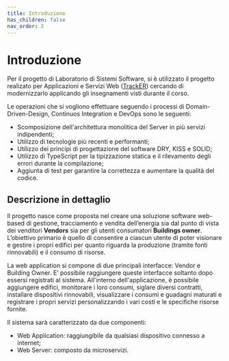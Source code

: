 ```yaml
---
title: Introduzione
has_children: false
nav_order: 2
---
```


# Introduzione

Per il progetto di Laboratorio di Sistemi Software, si è utilizzato il progetto realizato per Applicazioni e Servizi Web ([TrackER](https://github.com/DallasCorporation/TrackER)) cercando di modernizzarlo applicando gli insegnamenti visti durante il corso.

Le operazioni che si vogliono effettuare seguendo i processi di Domain-Driven-Design, Continuos Integration e DevOps sono le seguenti:
- Scomposizione dell'architettura monolitica del Server in più servizi indipendenti;
- Utilizzo di tecnologie più recenti e performanti;
- Utilizzo dei principi di progettazione del software DRY, KISS e SOLID;
- Utilizzo di TypeScript per la tipizzazione statica e il rilevamento degli errori durante la compilazione;
- Aggiunta di test per garantire la correttezza  e aumentare la qualità del codice.


## Descrizione in dettaglio
Il progetto nasce come proposta nel creare una soluzione software web-based di gestione, tracciamento e vendita dell’energia sia dal punto di vista dei venditori **Vendors** sia per gli utenti consumatori **Buildings owner**.
L’obiettivo primario è quello di consentire a ciascun utente di poter visionare e gestire i propri edifici per quanto riguarda la produzione (tramite fonti rinnovabili) e il consumo di risorse.

La web application si compone di due principali interfacce: Vendor e Building Owner. 
E’ possibile raggiungere queste interfacce soltanto dopo essersi registrati al sistema.
All'interno dell'applicazione, è possibile aggiungere edifici, monitorare i loro consumi, siglare diversi contratti, installare dispositivi rinnovabili, visualizzare i consumi e guadagni maturati e registrare i propri servizi personalizzando i vari costi e le specifiche risorse fornite.

Il sistema sarà caratterizzato da due componenti: 
- Web Application: raggiungibile da qualsiasi dispositivo connesso a internet;
- Web Server: composto da microservizi.
